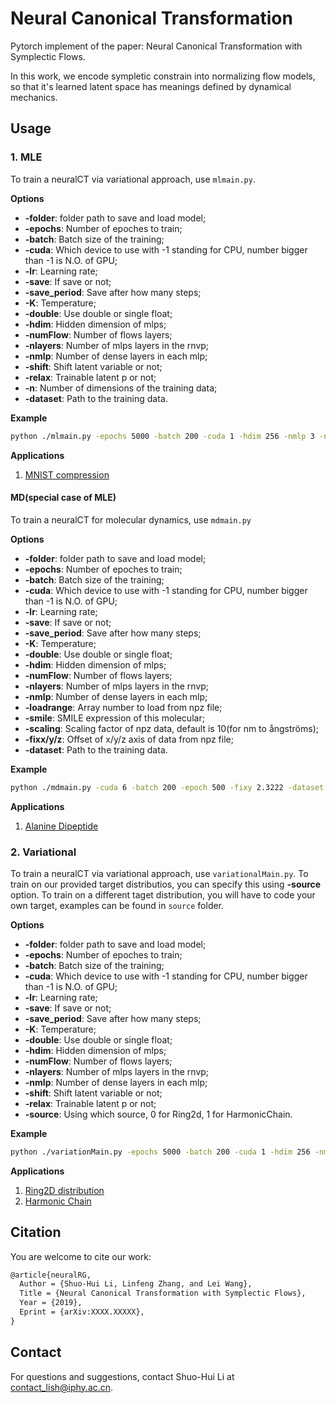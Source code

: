 # Neural Canonical Transformation

Pytorch implement of the paper: Neural Canonical Transformation with Symplectic Flows.

In this work, we encode sympletic constrain into normalizing flow models, so that it's learned latent space has meanings defined by dynamical mechanics.

## Usage

### 1. MLE

To train a neuralCT via variational approach, use `mlmain.py`. 

**Options**

- **-folder**: folder path to save and load model;
- **-epochs**: Number of epoches to train;
- **-batch**: Batch size of the training;
- **-cuda**: Which device to use with -1 standing for CPU, number bigger than -1 is N.O. of GPU;
- **-lr**: Learning rate;
- **-save**: If save or not;
- **-save_period**: Save after how many steps;
- **-K**: Temperature;
- **-double**: Use double or single float;
- **-hdim**: Hidden dimension of mlps;
- **-numFlow**: Number of flows layers;
- **-nlayers**: Number of mlps layers in the rnvp;
- **-nmlp**: Number of dense layers in each mlp;
- **-shift**: Shift latent variable or not;
- **-relax**: Trainable latent p or not;
- **-n**: Number of dimensions of the training data;
- **-dataset**: Path to the training data.

**Example**

```bash
python ./mlmain.py -epochs 5000 -batch 200 -cuda 1 -hdim 256 -nmlp 3 -nlayers 16 -dataset ./database/mnist.npz
```

**Applications**

1. [MNIST compression](4_MNIST.ipynb)

#### MD(special case of MLE)

To train a neuralCT for molecular dynamics, use `mdmain.py`

**Options**

- **-folder**: folder path to save and load model;
- **-epochs**: Number of epoches to train;
- **-batch**: Batch size of the training;
- **-cuda**: Which device to use with -1 standing for CPU, number bigger than -1 is N.O. of GPU;
- **-lr**: Learning rate;
- **-save**: If save or not;
- **-save_period**: Save after how many steps;
- **-K**: Temperature;
- **-double**: Use double or single float;
- **-hdim**: Hidden dimension of mlps;
- **-numFlow**: Number of flows layers;
- **-nlayers**: Number of mlps layers in the rnvp;
- **-nmlp**: Number of dense layers in each mlp;
- **-loadrange**: Array number to load from npz file;
- **-smile**: SMILE expression of this molecular;
- **-scaling**: Scaling factor of npz data, default is 10(for nm to ångströms);
- **-fixx/y/z**: Offset of x/y/z axis of data from npz file;
- **-dataset**: Path to the training data.

**Example**

```bash
python ./mdmain.py -cuda 6 -batch 200 -epoch 500 -fixy 2.3222 -dataset ./database/alanine-dipeptide-3x250ns-heavy-atom-positions.npz
```

**Applications**

1. [Alanine Dipeptide](3_AlanineDipeptide.ipynb)

### 2. Variational

To train a neuralCT via variational approach, use `variationalMain.py`. To train on our provided target distributios, you can specify this using **-source** option. To train on a different taget distribution, you will have to code your own target, examples can be found in `source` folder.

**Options**

- **-folder**: folder path to save and load model;
- **-epochs**: Number of epoches to train;
- **-batch**: Batch size of the training;
- **-cuda**: Which device to use with -1 standing for CPU, number bigger than -1 is N.O. of GPU;
- **-lr**: Learning rate;
- **-save**: If save or not;
- **-save_period**: Save after how many steps;
- **-K**: Temperature;
- **-double**: Use double or single float;
- **-hdim**: Hidden dimension of mlps;
- **-numFlow**: Number of flows layers;
- **-nlayers**: Number of mlps layers in the rnvp;
- **-nmlp**: Number of dense layers in each mlp;
- **-shift**: Shift latent variable or not;
- **-relax**: Trainable latent p or not;
- **-source**: Using which source, 0 for Ring2d, 1 for HarmonicChain.

**Example**

```bash
python ./variationMain.py -epochs 5000 -batch 200 -cuda 1 -hdim 256 -nmlp 3 -nlayers 16 -source 0
```

**Applications**

1. [Ring2D distribution](1_Ringworld.ipynb)
2. [Harmonic Chain](2_HarmonicChain.ipynb)

## Citation

You are welcome to cite our work:

````latex
@article{neuralRG,
  Author = {Shuo-Hui Li, Linfeng Zhang, and Lei Wang},
  Title = {Neural Canonical Transformation with Symplectic Flows},
  Year = {2019},
  Eprint = {arXiv:XXXX.XXXXX},
}
````

## Contact

For questions and suggestions, contact Shuo-Hui Li at [contact_lish@iphy.ac.cn](mailto:contact_lish@iphy.ac.cn).
